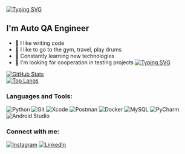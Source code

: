 [![Typing SVG](https://readme-typing-svg.demolab.com?font=Fira+Code&size=26&pause=1000&color=2BF7B4&center=true&width=487&lines=%C2%A0Hi+there%2C+I'm+Ivan+QA+Engineer)](https://git.io/typing-svg)

## I'm Auto QA Engineer

- 💪 I like writing code
- 🎉 I like to go to the gym, travel, play drums
- 🥅 Constantly learning new technologies
- 👯 I'm looking for cooperation in testing projects
[![Typing SVG](https://readme-typing-svg.demolab.com?font=%D0%9A%D0%BE%D0%B4+Fira&size=18&pause=1000&color=F72B82&center=%D0%9D%D0%B5%D0%B2%D0%B5%D1%80%D0%BD%D0%BE&vCenter=%D0%9D%D0%B5%D0%B2%D0%B5%D1%80%D0%BD%D0%BE&width=479&lines=I+blog+on+Instagram)](https://git.io/typing-svg)

[![GitHub Stats](https://github-readme-stats.vercel.app/api?username=zekori1&theme=dark&show_icons=true&hide=issues,contribs)](https://github.com/zekori1/)  
[![Top Langs](https://github-readme-stats.vercel.app/api/top-langs/?username=zekori1&theme=dark&langs_count=8&layout=compact)](https://github.com/zekori1/)

### Languages and Tools:
![Python](https://img.shields.io/badge/python-3670A0?style=for-the-badge&logo=python&logoColor=ffdd54)
![Git](https://img.shields.io/badge/git-%23F05033.svg?style=for-the-badge&logo=git&logoColor=white)
![Xcode](https://img.shields.io/badge/Xcode-007ACC?style=for-the-badge&logo=Xcode&logoColor=white)
![Postman](https://img.shields.io/badge/Postman-FF6C37?style=for-the-badge&logo=postman&logoColor=white)
![Docker](https://img.shields.io/badge/docker-%230db7ed.svg?style=for-the-badge&logo=docker&logoColor=white)
![MySQL](https://img.shields.io/badge/mysql-%2300f.svg?style=for-the-badge&logo=mysql&logoColor=white)
![PyCharm](https://img.shields.io/badge/pycharm-143?style=for-the-badge&logo=pycharm&logoColor=black&color=black&labelColor=green)
![Android Studio](https://img.shields.io/badge/Android%20Studio-3DDC84.svg?style=for-the-badge&logo=android-studio&logoColor=white)



### Connect with me:
[![Instagram](https://img.shields.io/badge/-instagram-090909?style=for-the-badge&logo=instagram)](https://www.instagram.com/open_qa/)
[![LinkedIn](https://img.shields.io/badge/-linkedin-090909?style=for-the-badge&logo=linkedin)](https://www.linkedin.com/in/ivan-kochetkov-4bab62b1/)
